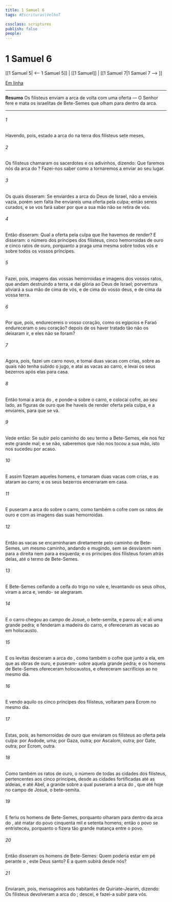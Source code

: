 ```yaml
---
title: 1 Samuel 6
tags: #Escrituras\VelhoT

cssclass: scriptures
publish: false
people:
---
```


# 1 Samuel 6
[[1 Samuel 5| <-- 1 Samuel 5]] | [[1 Samuel]] | [[1 Samuel 7|1 Samuel 7 --> ]]

[Em linha](https://churchofjesuschrist.org/study/scriptures/ot/1-sam/6?lang=por)

---
__Resumo__
Os filisteus enviam a arca de volta com uma oferta — O Senhor fere e mata os israelitas de Bete-Semes que olham para dentro da arca.

---
###### 1 
Havendo, pois, estado a arca do  na terra dos filisteus sete meses,

###### 2 
Os filisteus chamaram os sacerdotes e os adivinhos, dizendo: Que faremos nós da arca do ? Fazei-nos saber como a tornaremos a enviar ao seu lugar.

###### 3 
Os quais disseram: Se enviardes a arca do Deus de Israel, não a envieis vazia, porém sem falta lhe enviareis uma oferta pela culpa; então sereis curados, e se vos fará saber por que a sua mão não se retira de vós.

###### 4 
Então disseram: Qual  a oferta pela culpa que lhe havemos de render? E disseram:  o número dos príncipes dos filisteus, cinco hemorroidas de ouro e cinco ratos de ouro, porquanto a praga  uma mesma sobre todos vós e sobre todos os vossos príncipes.

###### 5 
Fazei, pois, imagens das vossas hemorroidas e imagens dos vossos ratos, que andam destruindo a terra, e dai glória ao Deus de Israel; porventura aliviará a sua mão de cima de vós, e de cima do vosso deus, e de cima da vossa terra.

###### 6 
Por que, pois, endurecereis o vosso coração, como os egípcios e Faraó endureceram o seu coração?  depois de os haver tratado tão  não os deixaram ir, e eles não se foram?

###### 7 
Agora, pois, fazei um carro novo, e tomai duas vacas com crias, sobre as quais não tenha subido o jugo, e atai as vacas ao carro, e levai os seus bezerros após elas para casa.

###### 8 
Então tomai a arca do , e ponde-a sobre o carro, e colocai  cofre, ao seu lado, as figuras de ouro que lhe haveis de render  oferta pela culpa, e  a enviareis, para que se vá.

###### 9 
Vede então: Se subir pelo caminho do seu termo a Bete-Semes,  ele  nos fez este grande mal; e se não, saberemos que não nos tocou a sua mão,  isto nos sucedeu por acaso.

###### 10 
E assim fizeram aqueles homens, e tomaram duas vacas com crias, e as ataram ao carro; e os seus bezerros encerraram em casa.

###### 11 
E puseram a arca do  sobre o carro, como também o cofre com os ratos de ouro e com as imagens das suas hemorroidas.

###### 12 
Então as vacas se encaminharam diretamente pelo caminho de Bete-Semes,  um mesmo caminho, andando e mugindo, sem se desviarem nem para a direita nem para a esquerda; e os príncipes dos filisteus foram atrás delas, até o termo de Bete-Semes.

###### 13 
E  Bete-Semes ceifando a ceifa do trigo no vale e, levantando os seus olhos, viram a arca e, vendo- se alegraram.

###### 14 
E o carro chegou ao campo de Josué, o bete-semita, e parou ali; e ali  uma grande pedra; e fenderam a madeira do carro, e ofereceram as vacas ao  em holocausto.

###### 15 
E os levitas desceram a arca do , como também o cofre que  junto a ela, em que  as obras de ouro, e puseram- sobre aquela grande pedra; e os homens de Bete-Semes ofereceram holocaustos, e ofereceram sacrifícios ao  no mesmo dia.

###### 16 
E vendo aquilo os cinco príncipes dos filisteus, voltaram para Ecrom no mesmo dia.

###### 17 
Estas, pois,  as hemorroidas de ouro que enviaram os filisteus ao   oferta pela culpa: por Asdode, uma; por Gaza, outra; por Ascalom, outra; por Gate, outra; por Ecrom, outra.

###### 18 
Como também os ratos de ouro,  o número de todas as cidades dos filisteus, pertencentes aos cinco príncipes, desde as cidades fortificadas até as aldeias, e até Abel, a grande  sobre a qual puseram a arca do , que  até  hoje no campo de Josué, o bete-semita.

###### 19 
E feriu  os homens de Bete-Semes, porquanto olharam para dentro da arca do , até matar do povo cinquenta mil e setenta homens; então o povo se entristeceu, porquanto o  fizera tão grande matança entre o povo.

###### 20 
Então disseram os homens de Bete-Semes: Quem poderia estar em pé perante o , este Deus santo? E a quem subirá desde nós?

###### 21 
Enviaram, pois, mensageiros aos habitantes de Quiriate-Jearim, dizendo: Os filisteus devolveram a arca do ; descei,  e fazei-a subir para vós.

